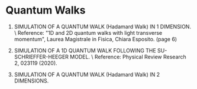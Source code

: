 # Quantum Walks

1. SIMULATION OF A QUANTUM WALK (Hadamard Walk) IN 1 DIMENSION. \\
   Reference: "1D and 2D quantum walks with light transverse momentum", Laurea Magistrale in Fisica, Chiara Esposito. (page 6)
   
2. SIMULATION OF A 1D QUANTUM WALK FOLLOWING THE SU-SCHRIEFFER-HEEGER MODEL. \\
   Reference: Physical Review Research 2, 023119 (2020).

3. SIMULATION OF A QUANTUM WALK (Hadamard Walk) IN 2 DIMENSIONS. 
